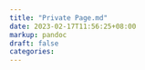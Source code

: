 ```yaml
---
title: "Private Page.md"
date: 2023-02-17T11:56:25+08:00
markup: pandoc
draft: false
categories:
---
```


